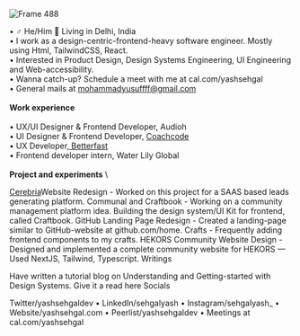 
![Frame 488](https://github.com/yussuffffff/yussuffffff/assets/141109899/895908f4-af10-442e-a03f-3d6d7d4943c0)

• ♂ He/Him 📍 Living in Delhi, India \
• I work as a design-centric-frontend-heavy software engineer. Mostly using Html, TailwindCSS, React.\
• Interested in Product Design, Design Systems Engineering, UI Engineering and Web-accessibility.\
• Wanna catch-up? Schedule a meet with me at cal.com/yashsehgal \
• General mails at mohammadyusuffff@gmail.com \
\
__Work experience__\
\
• UX/UI Designer & Frontend Developer, Audioh\
• UI Designer & Frontend Developer, [Coachcode](https://www.coachcode.net/)\
• UX Developer,[ Betterfast](betterfast,io)\
• Frontend developer intern, Water Lily Global\
\
__Project and experiments__ \

[Cerebria](https://www.cerebria.tech/)Website Redesign - Worked on this project for a SAAS based leads generating platform.
Communal and Craftbook - Working on a community management platform idea. Building the design system/UI Kit for frontend, called Craftbook.
GitHub Landing Page Redesign - Created a landing-page similar to GitHub-website at github.com/home.
Crafts - Frequently adding frontend components to my crafts.
HEKORS Community Website Design - Designed and implemented a complete community website for HEKORS — Used NextJS, Tailwind, Typescript.
Writings

Have written a tutorial blog on Understanding and Getting-started with Design Systems. Give it a read here
Socials

Twitter/yashsehgaldev • LinkedIn/sehgalyash • Instagram/sehgalyash_ • Website/yashsehgal.com • Peerlist/yashsehgaldev • Meetings at cal.com/yashsehgal
